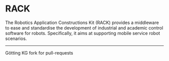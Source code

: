 RACK
====

The Robotics Application Constructions Kit (RACK) provides a middleware to ease and standardise the development of industrial and academic control software for robots. Specifically, it aims at supporting mobile service robot scenarios.
**********************************
Götting KG fork for pull-requests
